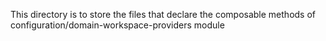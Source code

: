 This directory is to store the files that declare the composable methods of configuration/domain-workspace-providers module